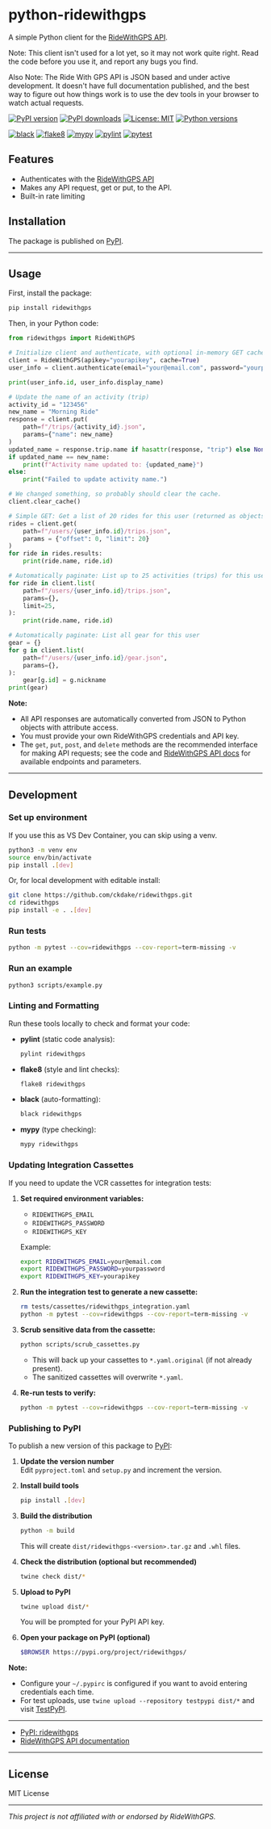 # python-ridewithgps

A simple Python client for the [RideWithGPS API](https://ridewithgps.com/api).

Note: This client isn't used for a lot yet, so it may not work quite right. Read
the code before you use it, and report any bugs you find.

Also Note: The Ride With GPS API is JSON based and under active development. It
doesn't have full documentation published, and the best way to figure out how
things work is to use the dev tools in your browser to watch actual requests.

[![PyPI version](https://img.shields.io/pypi/v/ridewithgps.svg)](https://pypi.org/project/ridewithgps/)
[![PyPI downloads](https://img.shields.io/pypi/dm/ridewithgps.svg)](https://pypi.org/project/ridewithgps/)
[![License: MIT](https://img.shields.io/badge/License-MIT-yellow.svg)](https://opensource.org/licenses/MIT)
[![Python versions](https://img.shields.io/pypi/pyversions/ridewithgps.svg)](https://pypi.org/project/ridewithgps/)

[![black](https://github.com/ckdake/python-ridewithgps/actions/workflows/black.yml/badge.svg)](https://github.com/ckdake/python-ridewithgps/actions/workflows/black.yml)
[![flake8](https://github.com/ckdake/python-ridewithgps/actions/workflows/flake8.yml/badge.svg)](https://github.com/ckdake/python-ridewithgps/actions/workflows/flake8.yml)
[![mypy](https://github.com/ckdake/python-ridewithgps/actions/workflows/mypy.yml/badge.svg)](https://github.com/ckdake/python-ridewithgps/actions/workflows/mypy.yml)
[![pylint](https://github.com/ckdake/python-ridewithgps/actions/workflows/pylint.yml/badge.svg)](https://github.com/ckdake/python-ridewithgps/actions/workflows/pylint.yml)
[![pytest](https://github.com/ckdake/python-ridewithgps/actions/workflows/pytest.yml/badge.svg)](https://github.com/ckdake/python-ridewithgps/actions/workflows/pytest.yml)

## Features

- Authenticates with the [RideWithGPS API](https://ridewithgps.com/api)
- Makes any API request, get or put, to the API.
- Built-in rate limiting

## Installation

The package is published on [PyPI](https://pypi.org/project/ridewithgps/).

---

## Usage

First, install the package:

```sh
pip install ridewithgps
```

Then, in your Python code:

```python
from ridewithgps import RideWithGPS

# Initialize client and authenticate, with optional in-memory GET cache enabled
client = RideWithGPS(apikey="yourapikey", cache=True)
user_info = client.authenticate(email="your@email.com", password="yourpassword")

print(user_info.id, user_info.display_name)

# Update the name of an activity (trip)
activity_id = "123456"
new_name = "Morning Ride"
response = client.put(
    path=f"/trips/{activity_id}.json",
    params={"name": new_name}
)
updated_name = response.trip.name if hasattr(response, "trip") else None
if updated_name == new_name:
    print(f"Activity name updated to: {updated_name}")
else:
    print("Failed to update activity name.")

# We changed something, so probably should clear the cache.
client.clear_cache()

# Simple GET: Get a list of 20 rides for this user (returned as objects)
rides = client.get(
    path=f"/users/{user_info.id}/trips.json", 
    params = {"offset": 0, "limit": 20}
)
for ride in rides.results:
    print(ride.name, ride.id)

# Automatically paginate: List up to 25 activities (trips) for this user
for ride in client.list(
    path=f"/users/{user_info.id}/trips.json",
    params={},
    limit=25,
):
    print(ride.name, ride.id)

# Automatically paginate: List all gear for this user
gear = {}
for g in client.list(
    path=f"/users/{user_info.id}/gear.json",
    params={},
):
    gear[g.id] = g.nickname
print(gear)
```

**Note:**  
- All API responses are automatically converted from JSON to Python objects with attribute access.
- You must provide your own RideWithGPS credentials and API key.
- The `get`, `put`, `post`, and `delete` methods are the recommended interface for making API requests; see the code and [RideWithGPS API docs](https://ridewithgps.com/api) for available endpoints and parameters.

---

## Development

### Set up environment

If you use this as VS Dev Container, you can skip using a venv.

```sh
python3 -m venv env
source env/bin/activate
pip install .[dev]
```

Or, for local development with editable install:

```sh
git clone https://github.com/ckdake/ridewithgps.git
cd ridewithgps
pip install -e . .[dev]
```

### Run tests

```sh
python -m pytest --cov=ridewithgps --cov-report=term-missing -v
```

### Run an example
```sh
python3 scripts/example.py
```

### Linting and Formatting

Run these tools locally to check and format your code:

- **pylint** (static code analysis):

    ```sh
    pylint ridewithgps
    ```

- **flake8** (style and lint checks):

    ```sh
    flake8 ridewithgps
    ```

- **black** (auto-formatting):

    ```sh
    black ridewithgps
    ```

- **mypy** (type checking):

    ```sh
    mypy ridewithgps
    ```

### Updating Integration Cassettes

If you need to update the VCR cassettes for integration tests:

1. **Set required environment variables:**
   - `RIDEWITHGPS_EMAIL`
   - `RIDEWITHGPS_PASSWORD`
   - `RIDEWITHGPS_KEY`

   Example:
   ```sh
   export RIDEWITHGPS_EMAIL=your@email.com
   export RIDEWITHGPS_PASSWORD=yourpassword
   export RIDEWITHGPS_KEY=yourapikey
   ```

2. **Run the integration test to generate a new cassette:**
   ```sh
   rm tests/cassettes/ridewithgps_integration.yaml
   python -m pytest --cov=ridewithgps --cov-report=term-missing -v
   ```

3. **Scrub sensitive data from the cassette:**
   ```sh
   python scripts/scrub_cassettes.py
   ```
   - This will back up your cassettes to `*.yaml.original` (if not already present).
   - The sanitized cassettes will overwrite `*.yaml`.

4. **Re-run tests to verify:**
   ```sh
   python -m pytest --cov=ridewithgps --cov-report=term-missing -v
   ```

### Publishing to PyPI

To publish a new version of this package to [PyPI](https://pypi.org/):

1. **Update the version number**  
   Edit `pyproject.toml` and `setup.py` and increment the version.

2. **Install build tools**  
   ```sh
   pip install .[dev]
   ```

3. **Build the distribution**  
   ```sh
   python -m build
   ```
   This will create `dist/ridewithgps-<version>.tar.gz` and `.whl` files.

4. **Check the distribution (optional but recommended)**  
   ```sh
   twine check dist/*
   ```

5. **Upload to PyPI**  
   ```sh
   twine upload dist/*
   ```
   You will be prompted for your PyPI API key.

6. **Open your package on PyPI (optional)**  
   ```sh
   $BROWSER https://pypi.org/project/ridewithgps/
   ```

**Note:**  
- Configure your `~/.pypirc` is configured if you want to avoid entering credentials each time.
- For test uploads, use `twine upload --repository testpypi dist/*` and visit [TestPyPI](https://test.pypi.org/).

---

- [PyPI: ridewithgps](https://pypi.org/project/ridewithgps/)
- [RideWithGPS API documentation](https://ridewithgps.com/api)

---

## License

MIT License

---

*This project is not affiliated with or endorsed by RideWithGPS.*
